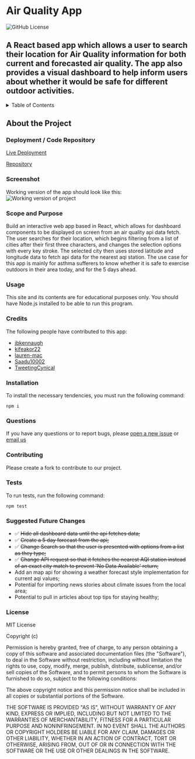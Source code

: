 # Air Quality App

![GitHub License](https://img.shields.io/badge/license-MIT-green.svg)

## A React based app which allows a user to search their location for Air Quality information for both current and forecasted air quality. The app also provides a visual dashboard to help inform users about whether it would be safe for different outdoor activities.

<!-- TABLE OF CONTENTS -->
  <details>
    <summary>Table of Contents</summary>
    <ol>
          <li><a href="#about-the-project">About The Project</a></li>
          <li><a href="#deployment">Deployment / Code Repository</a></li>
          <li><a href="#screenshot">Screenshot</a></li>
          <li><a href="#scope-and-purpose">Scope and Purpose</a></li>
          <li><a href="#usage">Usage</a></li>
          <li><a href="#credits">Credits</a></li>
          <li><a href="#installation">Installation</a></li>
          <li><a href="#questions">Questions</a></li>
          <li><a href="#contributions">Contributions</a></li>
          <li><a href="#tests">Tests</a></li>
          <li><a href="#suggested-future-changes">Suggested Future Changes</a></li>
          <li><a href="#license">License</a></li>
        </ol>
  </details>

  <!-- About the Project -->

## About the Project

### Deployment / Code Repository

[Live Deployment](https://kifeakor22.github.io/air-quality-app/)

[Repository](https://github.com/kifeakor22/air-quality-app)

### Screenshot

Working version of the app should look like this:
<img src="../assets/screenshot.png" alt="Working version of project" style="max-width: 800px;">

### Scope and Purpose

Build an interactive web app based in React, which allows for dashboard components to be displayed on screen from an air quality api data fetch. The user searches for their location, which begins filtering from a list of cities after their first three characters, and changes the selection options with every key stroke. The selected city then uses stored latitude and longitude data to fetch api data for the nearest aqi station. The use case for this app is mainly for asthma sufferers to know whether it is safe to exercise outdoors in their area today, and for the 5 days ahead.

### Usage

This site and its contents are for educational purposes only. You should have Node.js installed to be able to run this program.

### Credits

The following people have contributed to this app:

- [jbkennaugh](https://github.com/jbkennaugh)
- [kifeakor22](https://github.com/kifeakor22)
- [lauren-mac](https://github.com/lauren-mac)
- [Saadu10002](https://github.com/Saadu10002)
- [TweetingCynical](https://github.com/TweetingCynical)

### Installation

To install the necessary tendencies, you must run the following command:

```
npm i
```

### Questions

If you have any questions or to report bugs, please [open a new issue](https://github.com/kifeakor22/air-quality-app/issues/new) or [email us](mailto:jon@exce-ed.com?subject=air-quality-app)

### Contributing

Please create a fork to contribute to our project.

### Tests

To run tests, run the following command:

```
npm test
```

### Suggested Future Changes

- ✅ ~~Hide all dashboard data until the api fetches data;~~
- ✅ ~~Create a 5 day forecast from the api;~~
- ✅ ~~Change Search so that the user is presented with options from a list as they type;~~
- ✅ ~~Change API request so that it fetches the nearest AQI station instead of an exact city match to prevent 'No Data Available' return;~~
- Add an map api for showing a weather forecast style implementation for current aqi values;
- Potential for importing news stories about climate issues from the local area;
- Potential to pull in articles about top tips for staying healthy;

### License

MIT License

Copyright (c)

Permission is hereby granted, free of charge, to any person obtaining a copy
of this software and associated documentation files (the "Software"), to deal
in the Software without restriction, including without limitation the rights
to use, copy, modify, merge, publish, distribute, sublicense, and/or sell
copies of the Software, and to permit persons to whom the Software is
furnished to do so, subject to the following conditions:

The above copyright notice and this permission notice shall be included in all
copies or substantial portions of the Software.

THE SOFTWARE IS PROVIDED "AS IS", WITHOUT WARRANTY OF ANY KIND, EXPRESS OR
IMPLIED, INCLUDING BUT NOT LIMITED TO THE WARRANTIES OF MERCHANTABILITY,
FITNESS FOR A PARTICULAR PURPOSE AND NONINFRINGEMENT. IN NO EVENT SHALL THE
AUTHORS OR COPYRIGHT HOLDERS BE LIABLE FOR ANY CLAIM, DAMAGES OR OTHER
LIABILITY, WHETHER IN AN ACTION OF CONTRACT, TORT OR OTHERWISE, ARISING FROM,
OUT OF OR IN CONNECTION WITH THE SOFTWARE OR THE USE OR OTHER DEALINGS IN THE
SOFTWARE.
